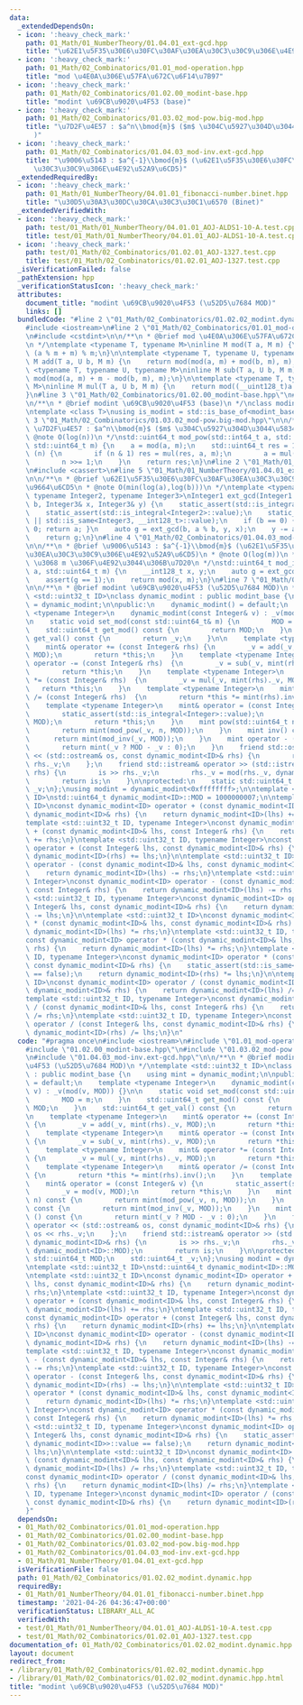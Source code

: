 ```yaml
---
data:
  _extendedDependsOn:
  - icon: ':heavy_check_mark:'
    path: 01_Math/01_NumberTheory/01.04.01_ext-gcd.hpp
    title: "\u62E1\u5F35\u30E6\u30FC\u30AF\u30EA\u30C3\u30C9\u306E\u4E92\u9664\u6CD5"
  - icon: ':heavy_check_mark:'
    path: 01_Math/02_Combinatorics/01.01_mod-operation.hpp
    title: "mod \u4E0A\u306E\u57FA\u672C\u6F14\u7B97"
  - icon: ':heavy_check_mark:'
    path: 01_Math/02_Combinatorics/01.02.00_modint-base.hpp
    title: "modint \u69CB\u9020\u4F53 (base)"
  - icon: ':heavy_check_mark:'
    path: 01_Math/02_Combinatorics/01.03.02_mod-pow.big-mod.hpp
    title: "\u7D2F\u4E57 : $a^n\\bmod{m}$ ($m$ \u304C\u5927\u304D\u3044\u5834\u5408\
      )"
  - icon: ':heavy_check_mark:'
    path: 01_Math/02_Combinatorics/01.04.03_mod-inv.ext-gcd.hpp
    title: "\u9006\u5143 : $a^{-1}\\bmod{m}$ (\u62E1\u5F35\u30E6\u30FC\u30AF\u30EA\
      \u30C3\u30C9\u306E\u4E92\u52A9\u6CD5)"
  _extendedRequiredBy:
  - icon: ':heavy_check_mark:'
    path: 01_Math/01_NumberTheory/04.01.01_fibonacci-number.binet.hpp
    title: "\u30D5\u30A3\u30DC\u30CA\u30C3\u30C1\u6570 (Binet)"
  _extendedVerifiedWith:
  - icon: ':heavy_check_mark:'
    path: test/01_Math/01_NumberTheory/04.01.01_AOJ-ALDS1-10-A.test.cpp
    title: test/01_Math/01_NumberTheory/04.01.01_AOJ-ALDS1-10-A.test.cpp
  - icon: ':heavy_check_mark:'
    path: test/01_Math/02_Combinatorics/01.02.01_AOJ-1327.test.cpp
    title: test/01_Math/02_Combinatorics/01.02.01_AOJ-1327.test.cpp
  _isVerificationFailed: false
  _pathExtension: hpp
  _verificationStatusIcon: ':heavy_check_mark:'
  attributes:
    document_title: "modint \u69CB\u9020\u4F53 (\u52D5\u7684 MOD)"
    links: []
  bundledCode: "#line 2 \"01_Math/02_Combinatorics/01.02.02_modint.dynamic.hpp\"\n\
    #include <iostream>\n#line 2 \"01_Math/02_Combinatorics/01.01_mod-operation.hpp\"\
    \n#include <cstdint>\n\n/**\n * @brief mod \u4E0A\u306E\u57FA\u672C\u6F14\u7B97\
    \n */\ntemplate <typename T, typename M>\ninline M mod(T a, M m) {\n    return\
    \ (a % m + m) % m;\n}\n\ntemplate <typename T, typename U, typename M>\ninline\
    \ M add(T a, U b, M m) {\n    return mod(mod(a, m) + mod(b, m), m);\n}\n\ntemplate\
    \ <typename T, typename U, typename M>\ninline M sub(T a, U b, M m) {\n    return\
    \ mod(mod(a, m) + m - mod(b, m), m);\n}\n\ntemplate <typename T, typename U, typename\
    \ M>\ninline M mul(T a, U b, M m) {\n    return mod((__uint128_t)a * b, m);\n\
    }\n#line 3 \"01_Math/02_Combinatorics/01.02.00_modint-base.hpp\"\n#include <type_traits>\n\
    \n/**\n * @brief modint \u69CB\u9020\u4F53 (base)\n */\nclass modint_base {};\n\
    \ntemplate <class T>\nusing is_modint = std::is_base_of<modint_base, T>;\n#line\
    \ 3 \"01_Math/02_Combinatorics/01.03.02_mod-pow.big-mod.hpp\"\n\n/**\n * @brief\
    \ \u7D2F\u4E57 : $a^n\\bmod{m}$ ($m$ \u304C\u5927\u304D\u3044\u5834\u5408)\n *\
    \ @note O(log(n))\n */\nstd::uint64_t mod_pow(std::int64_t a, std::uint64_t n,\
    \ std::uint64_t m) {\n    a = mod(a, m);\n    std::uint64_t res = 1;\n    while\
    \ (n) {\n        if (n & 1) res = mul(res, a, m);\n        a = mul(a, a, m);\n\
    \        n >>= 1;\n    }\n    return res;\n}\n#line 2 \"01_Math/01_NumberTheory/01.04.01_ext-gcd.hpp\"\
    \n#include <cassert>\n#line 5 \"01_Math/01_NumberTheory/01.04.01_ext-gcd.hpp\"\
    \n\n/**\n * @brief \u62E1\u5F35\u30E6\u30FC\u30AF\u30EA\u30C3\u30C9\u306E\u4E92\
    \u9664\u6CD5\n * @note O(min(log(a),log(b)))\n */\ntemplate <typename Integer1,\
    \ typename Integer2, typename Integer3>\nInteger1 ext_gcd(Integer1 a, Integer2\
    \ b, Integer3& x, Integer3& y) {\n    static_assert(std::is_integral<Integer1>::value);\n\
    \    static_assert(std::is_integral<Integer2>::value);\n    static_assert(std::is_integral<Integer3>::value\
    \ || std::is_same<Integer3, __int128_t>::value);\n    if (b == 0) { x = 1; y =\
    \ 0; return a; }\n    auto g = ext_gcd(b, a % b, y, x);\n    y -= a / b * x;\n\
    \    return g;\n}\n#line 4 \"01_Math/02_Combinatorics/01.04.03_mod-inv.ext-gcd.hpp\"\
    \n\n/**\n * @brief \u9006\u5143 : $a^{-1}\\bmod{m}$ (\u62E1\u5F35\u30E6\u30FC\u30AF\
    \u30EA\u30C3\u30C9\u306E\u4E92\u52A9\u6CD5)\n * @note O(log(m))\n * @warning a\
    \ \u3068 m \u306F\u4E92\u3044\u306B\u7D20\n */\nstd::uint64_t mod_inv(std::int64_t\
    \ a, std::uint64_t m) {\n    __int128_t x, y;\n    auto g = ext_gcd(a, m, x, y);\n\
    \    assert(g == 1);\n    return mod(x, m);\n}\n#line 7 \"01_Math/02_Combinatorics/01.02.02_modint.dynamic.hpp\"\
    \n\n/**\n * @brief modint \u69CB\u9020\u4F53 (\u52D5\u7684 MOD)\n */\ntemplate\
    \ <std::uint32_t ID>\nclass dynamic_modint : public modint_base {\n    using mint\
    \ = dynamic_modint;\n\npublic:\n    dynamic_modint() = default;\n    template\
    \ <typename Integer>\n    dynamic_modint(const Integer& v) : _v(mod(v, MOD)) {}\n\
    \n    static void set_mod(const std::uint64_t& m) {\n        MOD = m;\n    }\n\
    \    std::uint64_t get_mod() const {\n        return MOD;\n    }\n    std::uint64_t\
    \ get_val() const {\n        return _v;\n    }\n\n    template <typename Integer>\n\
    \    mint& operator += (const Integer& rhs) {\n        _v = add(_v, mint(rhs)._v,\
    \ MOD);\n        return *this;\n    }\n    template <typename Integer>\n    mint&\
    \ operator -= (const Integer& rhs)  {\n        _v = sub(_v, mint(rhs)._v, MOD);\n\
    \        return *this;\n    }\n    template <typename Integer>\n    mint& operator\
    \ *= (const Integer& rhs)  {\n        _v = mul(_v, mint(rhs)._v, MOD);\n     \
    \   return *this;\n    }\n    template <typename Integer>\n    mint& operator\
    \ /= (const Integer& rhs)  {\n        return *this *= mint(rhs).inv();\n    }\n\
    \    template <typename Integer>\n    mint& operator = (const Integer& v) {\n\
    \        static_assert(std::is_integral<Integer>::value);\n        _v = mod(v,\
    \ MOD);\n        return *this;\n    }\n    mint pow(std::uint64_t n) const {\n\
    \        return mint(mod_pow(_v, n, MOD));\n    }\n    mint inv() const {\n  \
    \      return mint(mod_inv(_v, MOD));\n    }\n    mint operator - () const {\n\
    \        return mint(_v ? MOD - _v : 0);\n    }\n    friend std::ostream& operator\
    \ << (std::ostream& os, const dynamic_modint<ID>& rhs) {\n        return os <<\
    \ rhs._v;\n    };\n    friend std::istream& operator >> (std::istream& is, dynamic_modint<ID>&\
    \ rhs) {\n        is >> rhs._v;\n        rhs._v = mod(rhs._v, dynamic_modint<ID>::MOD);\n\
    \        return is;\n    }\n\nprotected:\n    static std::uint64_t MOD;\n    std::uint64_t\
    \ _v;\n};\nusing modint = dynamic_modint<0xffffffff>;\n\ntemplate <std::uint32_t\
    \ ID>\nstd::uint64_t dynamic_modint<ID>::MOD = 1000000007;\n\ntemplate <std::uint32_t\
    \ ID>\nconst dynamic_modint<ID> operator + (const dynamic_modint<ID>& lhs, const\
    \ dynamic_modint<ID>& rhs) {\n    return dynamic_modint<ID>(lhs) += rhs;\n}\n\
    template <std::uint32_t ID, typename Integer>\nconst dynamic_modint<ID> operator\
    \ + (const dynamic_modint<ID>& lhs, const Integer& rhs) {\n    return dynamic_modint<ID>(lhs)\
    \ += rhs;\n}\ntemplate <std::uint32_t ID, typename Integer>\nconst dynamic_modint<ID>\
    \ operator + (const Integer& lhs, const dynamic_modint<ID>& rhs) {\n    return\
    \ dynamic_modint<ID>(rhs) += lhs;\n}\n\ntemplate <std::uint32_t ID>\nconst dynamic_modint<ID>\
    \ operator - (const dynamic_modint<ID>& lhs, const dynamic_modint<ID>& rhs) {\n\
    \    return dynamic_modint<ID>(lhs) -= rhs;\n}\ntemplate <std::uint32_t ID, typename\
    \ Integer>\nconst dynamic_modint<ID> operator - (const dynamic_modint<ID>& lhs,\
    \ const Integer& rhs) {\n    return dynamic_modint<ID>(lhs) -= rhs;\n}\ntemplate\
    \ <std::uint32_t ID, typename Integer>\nconst dynamic_modint<ID> operator - (const\
    \ Integer& lhs, const dynamic_modint<ID>& rhs) {\n    return dynamic_modint<ID>(rhs)\
    \ -= lhs;\n}\n\ntemplate <std::uint32_t ID>\nconst dynamic_modint<ID> operator\
    \ * (const dynamic_modint<ID>& lhs, const dynamic_modint<ID>& rhs) {\n    return\
    \ dynamic_modint<ID>(lhs) *= rhs;\n}\ntemplate <std::uint32_t ID, typename Integer>\n\
    const dynamic_modint<ID> operator * (const dynamic_modint<ID>& lhs, const Integer&\
    \ rhs) {\n    return dynamic_modint<ID>(lhs) *= rhs;\n}\ntemplate <std::uint32_t\
    \ ID, typename Integer>\nconst dynamic_modint<ID> operator * (const Integer& lhs,\
    \ const dynamic_modint<ID>& rhs) {\n    static_assert(std::is_same<Integer, dynamic_modint<ID>>::value\
    \ == false);\n    return dynamic_modint<ID>(rhs) *= lhs;\n}\n\ntemplate <std::uint32_t\
    \ ID>\nconst dynamic_modint<ID> operator / (const dynamic_modint<ID>& lhs, const\
    \ dynamic_modint<ID>& rhs) {\n    return dynamic_modint<ID>(lhs) /= rhs;\n}\n\
    template <std::uint32_t ID, typename Integer>\nconst dynamic_modint<ID> operator\
    \ / (const dynamic_modint<ID>& lhs, const Integer& rhs) {\n    return dynamic_modint<ID>(lhs)\
    \ /= rhs;\n}\ntemplate <std::uint32_t ID, typename Integer>\nconst dynamic_modint<ID>\
    \ operator / (const Integer& lhs, const dynamic_modint<ID>& rhs) {\n    return\
    \ dynamic_modint<ID>(rhs) /= lhs;\n}\n"
  code: "#pragma once\n#include <iostream>\n#include \"01.01_mod-operation.hpp\"\n\
    #include \"01.02.00_modint-base.hpp\"\n#include \"01.03.02_mod-pow.big-mod.hpp\"\
    \n#include \"01.04.03_mod-inv.ext-gcd.hpp\"\n\n/**\n * @brief modint \u69CB\u9020\
    \u4F53 (\u52D5\u7684 MOD)\n */\ntemplate <std::uint32_t ID>\nclass dynamic_modint\
    \ : public modint_base {\n    using mint = dynamic_modint;\n\npublic:\n    dynamic_modint()\
    \ = default;\n    template <typename Integer>\n    dynamic_modint(const Integer&\
    \ v) : _v(mod(v, MOD)) {}\n\n    static void set_mod(const std::uint64_t& m) {\n\
    \        MOD = m;\n    }\n    std::uint64_t get_mod() const {\n        return\
    \ MOD;\n    }\n    std::uint64_t get_val() const {\n        return _v;\n    }\n\
    \n    template <typename Integer>\n    mint& operator += (const Integer& rhs)\
    \ {\n        _v = add(_v, mint(rhs)._v, MOD);\n        return *this;\n    }\n\
    \    template <typename Integer>\n    mint& operator -= (const Integer& rhs) \
    \ {\n        _v = sub(_v, mint(rhs)._v, MOD);\n        return *this;\n    }\n\
    \    template <typename Integer>\n    mint& operator *= (const Integer& rhs) \
    \ {\n        _v = mul(_v, mint(rhs)._v, MOD);\n        return *this;\n    }\n\
    \    template <typename Integer>\n    mint& operator /= (const Integer& rhs) \
    \ {\n        return *this *= mint(rhs).inv();\n    }\n    template <typename Integer>\n\
    \    mint& operator = (const Integer& v) {\n        static_assert(std::is_integral<Integer>::value);\n\
    \        _v = mod(v, MOD);\n        return *this;\n    }\n    mint pow(std::uint64_t\
    \ n) const {\n        return mint(mod_pow(_v, n, MOD));\n    }\n    mint inv()\
    \ const {\n        return mint(mod_inv(_v, MOD));\n    }\n    mint operator -\
    \ () const {\n        return mint(_v ? MOD - _v : 0);\n    }\n    friend std::ostream&\
    \ operator << (std::ostream& os, const dynamic_modint<ID>& rhs) {\n        return\
    \ os << rhs._v;\n    };\n    friend std::istream& operator >> (std::istream& is,\
    \ dynamic_modint<ID>& rhs) {\n        is >> rhs._v;\n        rhs._v = mod(rhs._v,\
    \ dynamic_modint<ID>::MOD);\n        return is;\n    }\n\nprotected:\n    static\
    \ std::uint64_t MOD;\n    std::uint64_t _v;\n};\nusing modint = dynamic_modint<0xffffffff>;\n\
    \ntemplate <std::uint32_t ID>\nstd::uint64_t dynamic_modint<ID>::MOD = 1000000007;\n\
    \ntemplate <std::uint32_t ID>\nconst dynamic_modint<ID> operator + (const dynamic_modint<ID>&\
    \ lhs, const dynamic_modint<ID>& rhs) {\n    return dynamic_modint<ID>(lhs) +=\
    \ rhs;\n}\ntemplate <std::uint32_t ID, typename Integer>\nconst dynamic_modint<ID>\
    \ operator + (const dynamic_modint<ID>& lhs, const Integer& rhs) {\n    return\
    \ dynamic_modint<ID>(lhs) += rhs;\n}\ntemplate <std::uint32_t ID, typename Integer>\n\
    const dynamic_modint<ID> operator + (const Integer& lhs, const dynamic_modint<ID>&\
    \ rhs) {\n    return dynamic_modint<ID>(rhs) += lhs;\n}\n\ntemplate <std::uint32_t\
    \ ID>\nconst dynamic_modint<ID> operator - (const dynamic_modint<ID>& lhs, const\
    \ dynamic_modint<ID>& rhs) {\n    return dynamic_modint<ID>(lhs) -= rhs;\n}\n\
    template <std::uint32_t ID, typename Integer>\nconst dynamic_modint<ID> operator\
    \ - (const dynamic_modint<ID>& lhs, const Integer& rhs) {\n    return dynamic_modint<ID>(lhs)\
    \ -= rhs;\n}\ntemplate <std::uint32_t ID, typename Integer>\nconst dynamic_modint<ID>\
    \ operator - (const Integer& lhs, const dynamic_modint<ID>& rhs) {\n    return\
    \ dynamic_modint<ID>(rhs) -= lhs;\n}\n\ntemplate <std::uint32_t ID>\nconst dynamic_modint<ID>\
    \ operator * (const dynamic_modint<ID>& lhs, const dynamic_modint<ID>& rhs) {\n\
    \    return dynamic_modint<ID>(lhs) *= rhs;\n}\ntemplate <std::uint32_t ID, typename\
    \ Integer>\nconst dynamic_modint<ID> operator * (const dynamic_modint<ID>& lhs,\
    \ const Integer& rhs) {\n    return dynamic_modint<ID>(lhs) *= rhs;\n}\ntemplate\
    \ <std::uint32_t ID, typename Integer>\nconst dynamic_modint<ID> operator * (const\
    \ Integer& lhs, const dynamic_modint<ID>& rhs) {\n    static_assert(std::is_same<Integer,\
    \ dynamic_modint<ID>>::value == false);\n    return dynamic_modint<ID>(rhs) *=\
    \ lhs;\n}\n\ntemplate <std::uint32_t ID>\nconst dynamic_modint<ID> operator /\
    \ (const dynamic_modint<ID>& lhs, const dynamic_modint<ID>& rhs) {\n    return\
    \ dynamic_modint<ID>(lhs) /= rhs;\n}\ntemplate <std::uint32_t ID, typename Integer>\n\
    const dynamic_modint<ID> operator / (const dynamic_modint<ID>& lhs, const Integer&\
    \ rhs) {\n    return dynamic_modint<ID>(lhs) /= rhs;\n}\ntemplate <std::uint32_t\
    \ ID, typename Integer>\nconst dynamic_modint<ID> operator / (const Integer& lhs,\
    \ const dynamic_modint<ID>& rhs) {\n    return dynamic_modint<ID>(rhs) /= lhs;\n\
    }"
  dependsOn:
  - 01_Math/02_Combinatorics/01.01_mod-operation.hpp
  - 01_Math/02_Combinatorics/01.02.00_modint-base.hpp
  - 01_Math/02_Combinatorics/01.03.02_mod-pow.big-mod.hpp
  - 01_Math/02_Combinatorics/01.04.03_mod-inv.ext-gcd.hpp
  - 01_Math/01_NumberTheory/01.04.01_ext-gcd.hpp
  isVerificationFile: false
  path: 01_Math/02_Combinatorics/01.02.02_modint.dynamic.hpp
  requiredBy:
  - 01_Math/01_NumberTheory/04.01.01_fibonacci-number.binet.hpp
  timestamp: '2021-04-26 04:36:47+00:00'
  verificationStatus: LIBRARY_ALL_AC
  verifiedWith:
  - test/01_Math/01_NumberTheory/04.01.01_AOJ-ALDS1-10-A.test.cpp
  - test/01_Math/02_Combinatorics/01.02.01_AOJ-1327.test.cpp
documentation_of: 01_Math/02_Combinatorics/01.02.02_modint.dynamic.hpp
layout: document
redirect_from:
- /library/01_Math/02_Combinatorics/01.02.02_modint.dynamic.hpp
- /library/01_Math/02_Combinatorics/01.02.02_modint.dynamic.hpp.html
title: "modint \u69CB\u9020\u4F53 (\u52D5\u7684 MOD)"
---
```

